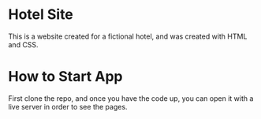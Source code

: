 # Hotel Site

This is a website created for a fictional hotel, and was created with HTML and CSS.

# How to Start App

First clone the repo, and once you have the code up,
you can open it with a live server in order to see the pages.
